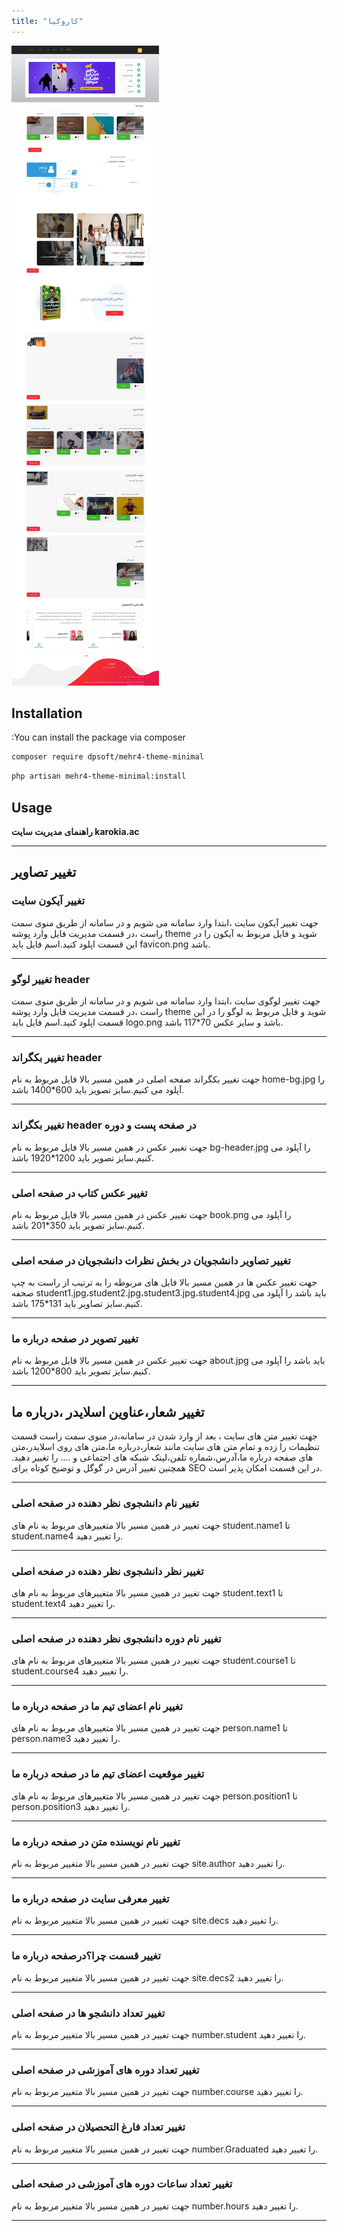 ```yaml
---
title: "کاروکیا"
---
```

![my package](karokia.ac.png)

## Installation

:You can install the package via composer

```bash
composer require dpsoft/mehr4-theme-minimal
```
```bash
php artisan mehr4-theme-minimal:install
```

## Usage

**راهنمای  مدیریت سایت karokia.ac**
____
## تغییر تصاویر

### تغییر آیکون سایت

جهت تغییر آیکون سایت ،ابتدا وارد سامانه می شویم و در سامانه از طریق منوی سمت راست ،در قسمت مدیریت فایل وارد پوشه theme شوید و فایل مربوط به آیکون را در این قسمت اپلود کنید.اسم فایل باید favicon.png باشد.
___
### تغییر لوگو header

جهت تغییر لوگوی سایت ،ابتدا وارد سامانه می شویم و در سامانه از طریق منوی سمت راست ،در قسمت مدیریت فایل وارد پوشه theme شوید و فایل مربوط به لوگو را در این قسمت اپلود کنید.اسم فایل باید logo.png باشد و سایز عکس 70*117 باشد.

___

### تغییر بکگراند header

جهت تغییر بکگراند صفحه اصلی در همین مسیر بالا فایل مربوط به نام home-bg.jpg را آپلود می کنیم.سایز تصویر باید 600*1400 باشد.
___

### تغییر بکگراند header در صفحه پست و دوره
جهت تغییر عکس در همین مسیر بالا فایل مربوط به نام bg-header.jpg را آپلود می کنیم.سایز تصویر باید 1200*1920 باشد.
___
### تغییر عکس کتاب در صفحه اصلی 
جهت تغییر عکس در همین مسیر بالا فایل مربوط به نام book.png را آپلود می کنیم.سایز تصویر باید 350*201 باشد.
___
### تغییر تصاویر دانشجویان در بخش نظرات دانشجویان در صفحه اصلی
جهت تغییر عکس ها در همین مسیر بالا فایل های مربوطه را به ترتیب از راست به چپ صحفه student1.jpg،student2.jpg،student3.jpg،student4.jpg باید باشد را آپلود می کنیم.سایز تصاویر باید 131*175 باشد.
___
### تغییر تصویر در صفحه درباره ما  
جهت تغییر عکس در همین مسیر بالا فایل مربوط به نام about.jpg باید باشد را آپلود می کنیم.سایز تصویر باید 800*1200 باشد.

___

## تغییر شعار،عناوین اسلایدر ،درباره ما  
جهت تغییر متن های سایت ، بعد از وارد شدن در سامانه،در منوی سمت راست قسمت تنظیمات را زده و تمام متن های سایت مانند شعار،درباره ما،متن های روی اسلایدر،متن های صفحه درباره ما،آدرس،شماره تلفن،لینک شبکه های اجتماعی و .... را تغییر دهید.
همچنین تغییر آدرس در گوگل  و توضیح کوتاه برای SEO در این قسمت امکان پذیر است.	

___
### تغییر نام دانشجوی نظر دهنده در صفحه اصلی
جهت تغییر در همین مسیر بالا متغییرهای مربوط به نام های student.name1 تا student.name4 را تغییر دهید.
___
### تغییر نظر دانشجوی نظر دهنده در صفحه اصلی
جهت تغییر در همین مسیر بالا متغییرهای مربوط به نام های student.text1 تا student.text4 را تغییر دهید.
___
### تغییر نام دوره دانشجوی نظر دهنده در صفحه اصلی
جهت تغییر در همین مسیر بالا متغییرهای مربوط به نام های student.course1 تا student.course4 را تغییر دهید.
___
### تغییر نام اعضای تیم ما در صفحه درباره ما 
جهت تغییر در همین مسیر بالا متغییرهای مربوط به نام های person.name1 تا person.name3 را تغییر دهید.
___
### تغییر موقعیت اعضای تیم ما در صفحه درباره ما 
جهت تغییر در همین مسیر بالا متغییرهای مربوط به نام های person.position1 تا person.position3 را تغییر دهید.
___
### تغییر نام نویسنده متن در صفحه درباره ما 
جهت تغییر در همین مسیر بالا متغییر مربوط به نام site.author را تغییر دهید.
___
### تغییر معرفی سایت در صفحه درباره ما
جهت تغییر در همین مسیر بالا متغییر مربوط به نام site.decs را تغییر دهید.
___
### تغییر قسمت چرا؟‌درصفحه درباره ما
جهت تغییر در همین مسیر بالا متغییر مربوط به نام site.decs2 را تغییر دهید.
___
### تغییر تعداد دانشجو ها در صفحه اصلی
جهت تغییر در همین مسیر بالا متغییر مربوط به نام number.student را تغییر دهید.
___
### تغییر تعداد دوره های آموزشی در صفحه اصلی
جهت تغییر در همین مسیر بالا متغییر مربوط به نام number.course را تغییر دهید.
___

### تغییر تعداد  فارغ التحصیلان در صفحه اصلی
جهت تغییر در همین مسیر بالا متغییر مربوط به نام number.Graduated را تغییر دهید.
___

### تغییر تعداد ساعات دوره های آموزشی در صفحه اصلی
جهت تغییر در همین مسیر بالا متغییر مربوط به نام number.hours را تغییر دهید.
___

